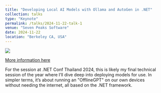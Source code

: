 ```yaml
---
title: "Developing Local AI Models with Ollama and AutoGen in .NET"
collection: talks
type: "Keynote"
permalink: /talks/2024-11-22-talk-1
venue: "Seven Peaks Software"
date: 2024-11-22
location: "Berkeley CA, USA"
---
```


![](https://media.licdn.com/dms/image/v2/D5622AQH1wjXRiJNZTw/feedshare-shrink_2048_1536/feedshare-shrink_2048_1536/0/1732779031106?e=1741219200&v=beta&t=JF-WHjZiHtVgHItAc8gMOxxHT_gg6gJHQq22tPloyVg)

[More information here](https://www.linkedin.com/posts/boatchrnthn_smalllanguagemodel-msftstudentambassadors-activity-7267802031879282689-cMK0?utm_source=social_share_sheet&utm_medium=member_desktop_web)

For the session at .NET Conf Thailand 2024, this is likely my final technical session of the year where I’ll dive deep into deploying models for use. In simpler terms, it’s about running an "OfflineGPT" on our own devices without needing the internet, all based on the .NET framework.
